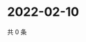# 2022-02-10

共 0 条

<!-- BEGIN WEIBO -->
<!-- 最后更新时间 Thu Feb 10 2022 08:53:44 GMT+0800 (China Standard Time) -->

<!-- END WEIBO -->
